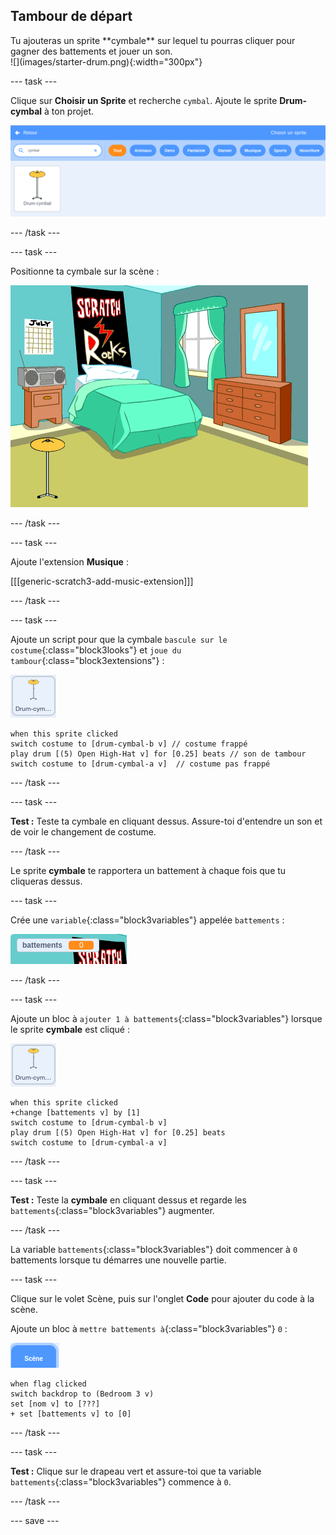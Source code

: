 ## Tambour de départ

<div style="display: flex; flex-wrap: wrap">
<div style="flex-basis: 200px; flex-grow: 1; margin-right: 15px;">
Tu ajouteras un sprite **cymbale** sur lequel tu pourras cliquer pour gagner des battements et jouer un son.
</div>
<div>
![](images/starter-drum.png){:width="300px"}
</div>
</div>

--- task ---

Clique sur **Choisir un Sprite** et recherche `cymbal`. Ajoute le sprite **Drum-cymbal** à ton projet.

![](images/cymbal-gallery.png)

--- /task ---

--- task ---

Positionne ta cymbale sur la scène :

![](images/cymbal-stage.png)

--- /task ---

--- task ---

Ajoute l'extension **Musique** :

[[[generic-scratch3-add-music-extension]]]

--- /task ---

--- task ---

Ajoute un script pour que la cymbale `bascule sur le costume`{:class="block3looks"} et `joue du tambour`{:class="block3extensions"} :

![](images/cymbal-icon.png)

```blocks3
when this sprite clicked
switch costume to [drum-cymbal-b v] // costume frappé
play drum [(5) Open High-Hat v] for [0.25] beats // son de tambour
switch costume to [drum-cymbal-a v]  // costume pas frappé
```

--- /task ---

--- task ---

**Test :** Teste ta cymbale en cliquant dessus. Assure-toi d'entendre un son et de voir le changement de costume.

--- /task ---

Le sprite **cymbale** te rapportera un battement à chaque fois que tu cliqueras dessus.

--- task ---

Crée une `variable`{:class="block3variables"} appelée `battements` :

![](images/beats-variable.png)

--- /task ---

--- task ---

Ajoute un bloc à `ajouter 1 à battements`{:class="block3variables"} lorsque le sprite **cymbale** est cliqué :

![](images/cymbal-icon.png)

```blocks3
when this sprite clicked
+change [battements v] by [1]
switch costume to [drum-cymbal-b v]
play drum [(5) Open High-Hat v] for [0.25] beats 
switch costume to [drum-cymbal-a v]
```

--- /task ---

--- task ---

**Test :** Teste la **cymbale** en cliquant dessus et regarde les `battements`{:class="block3variables"} augmenter.

--- /task ---

La variable `battements`{:class="block3variables"} doit commencer à `0` battements lorsque tu démarres une nouvelle partie.

--- task ---

Clique sur le volet Scène, puis sur l'onglet **Code** pour ajouter du code à la scène.

Ajoute un bloc à `mettre battements à`{:class="block3variables"} `0` :

![](images/stage-icon.png)

```blocks3
when flag clicked
switch backdrop to (Bedroom 3 v) 
set [nom v] to [???] 
+ set [battements v] to [0]
```
--- /task ---

--- task ---

**Test :** Clique sur le drapeau vert et assure-toi que ta variable `battements`{:class="block3variables"} commence à `0`.

--- /task ---

--- save ---
